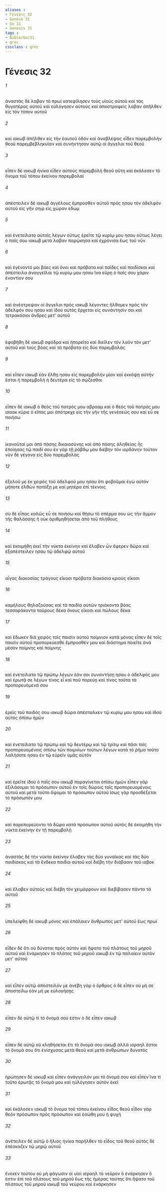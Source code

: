 ```yaml
---
aliases : 
- Γένεσις 32
- Genèse 31
- Gn 31
- Genesis 31
tags : 
- Bible/Gn/31
- grec
cssclass : grec
---
```


# Γένεσις 32

###### 1
ἀναστὰς δὲ λαβαν τὸ πρωὶ κατεφίλησεν τοὺς υἱοὺς αὐτοῦ καὶ τὰς θυγατέρας αὐτοῦ καὶ εὐλόγησεν αὐτούς καὶ ἀποστραφεὶς λαβαν ἀπῆλθεν εἰς τὸν τόπον αὐτοῦ
###### 2
καὶ ιακωβ ἀπῆλθεν εἰς τὴν ἑαυτοῦ ὁδόν καὶ ἀναβλέψας εἶδεν παρεμβολὴν θεοῦ παρεμβεβληκυῖαν καὶ συνήντησαν αὐτῷ οἱ ἄγγελοι τοῦ θεοῦ
###### 3
εἶπεν δὲ ιακωβ ἡνίκα εἶδεν αὐτούς παρεμβολὴ θεοῦ αὕτη καὶ ἐκάλεσεν τὸ ὄνομα τοῦ τόπου ἐκείνου παρεμβολαί
###### 4
ἀπέστειλεν δὲ ιακωβ ἀγγέλους ἔμπροσθεν αὐτοῦ πρὸς ησαυ τὸν ἀδελφὸν αὐτοῦ εἰς γῆν σηιρ εἰς χώραν εδωμ
###### 5
καὶ ἐνετείλατο αὐτοῖς λέγων οὕτως ἐρεῖτε τῷ κυρίῳ μου ησαυ οὕτως λέγει ὁ παῖς σου ιακωβ μετὰ λαβαν παρῴκησα καὶ ἐχρόνισα ἕως τοῦ νῦν
###### 6
καὶ ἐγένοντό μοι βόες καὶ ὄνοι καὶ πρόβατα καὶ παῖδες καὶ παιδίσκαι καὶ ἀπέστειλα ἀναγγεῖλαι τῷ κυρίῳ μου ησαυ ἵνα εὕρῃ ὁ παῖς σου χάριν ἐναντίον σου
###### 7
καὶ ἀνέστρεψαν οἱ ἄγγελοι πρὸς ιακωβ λέγοντες ἤλθομεν πρὸς τὸν ἀδελφόν σου ησαυ καὶ ἰδοὺ αὐτὸς ἔρχεται εἰς συνάντησίν σοι καὶ τετρακόσιοι ἄνδρες μετ' αὐτοῦ
###### 8
ἐφοβήθη δὲ ιακωβ σφόδρα καὶ ἠπορεῖτο καὶ διεῖλεν τὸν λαὸν τὸν μετ' αὐτοῦ καὶ τοὺς βόας καὶ τὰ πρόβατα εἰς δύο παρεμβολάς
###### 9
καὶ εἶπεν ιακωβ ἐὰν ἔλθῃ ησαυ εἰς παρεμβολὴν μίαν καὶ ἐκκόψῃ αὐτήν ἔσται ἡ παρεμβολὴ ἡ δευτέρα εἰς τὸ σῴζεσθαι
###### 10
εἶπεν δὲ ιακωβ ὁ θεὸς τοῦ πατρός μου αβρααμ καὶ ὁ θεὸς τοῦ πατρός μου ισαακ κύριε ὁ εἴπας μοι ἀπότρεχε εἰς τὴν γῆν τῆς γενέσεώς σου καὶ εὖ σε ποιήσω
###### 11
ἱκανοῦταί μοι ἀπὸ πάσης δικαιοσύνης καὶ ἀπὸ πάσης ἀληθείας ἧς ἐποίησας τῷ παιδί σου ἐν γὰρ τῇ ῥάβδῳ μου διέβην τὸν ιορδάνην τοῦτον νῦν δὲ γέγονα εἰς δύο παρεμβολάς
###### 12
ἐξελοῦ με ἐκ χειρὸς τοῦ ἀδελφοῦ μου ησαυ ὅτι φοβοῦμαι ἐγὼ αὐτόν μήποτε ἐλθὼν πατάξῃ με καὶ μητέρα ἐπὶ τέκνοις
###### 13
σὺ δὲ εἶπας καλῶς εὖ σε ποιήσω καὶ θήσω τὸ σπέρμα σου ὡς τὴν ἄμμον τῆς θαλάσσης ἣ οὐκ ἀριθμηθήσεται ἀπὸ τοῦ πλήθους
###### 14
καὶ ἐκοιμήθη ἐκεῖ τὴν νύκτα ἐκείνην καὶ ἔλαβεν ὧν ἔφερεν δῶρα καὶ ἐξαπέστειλεν ησαυ τῷ ἀδελφῷ αὐτοῦ
###### 15
αἶγας διακοσίας τράγους εἴκοσι πρόβατα διακόσια κριοὺς εἴκοσι
###### 16
καμήλους θηλαζούσας καὶ τὰ παιδία αὐτῶν τριάκοντα βόας τεσσαράκοντα ταύρους δέκα ὄνους εἴκοσι καὶ πώλους δέκα
###### 17
καὶ ἔδωκεν διὰ χειρὸς τοῖς παισὶν αὐτοῦ ποίμνιον κατὰ μόνας εἶπεν δὲ τοῖς παισὶν αὐτοῦ προπορεύεσθε ἔμπροσθέν μου καὶ διάστημα ποιεῖτε ἀνὰ μέσον ποίμνης καὶ ποίμνης
###### 18
καὶ ἐνετείλατο τῷ πρώτῳ λέγων ἐάν σοι συναντήσῃ ησαυ ὁ ἀδελφός μου καὶ ἐρωτᾷ σε λέγων τίνος εἶ καὶ ποῦ πορεύῃ καὶ τίνος ταῦτα τὰ προπορευόμενά σου
###### 19
ἐρεῖς τοῦ παιδός σου ιακωβ δῶρα ἀπέσταλκεν τῷ κυρίῳ μου ησαυ καὶ ἰδοὺ αὐτὸς ὀπίσω ἡμῶν
###### 20
καὶ ἐνετείλατο τῷ πρώτῳ καὶ τῷ δευτέρῳ καὶ τῷ τρίτῳ καὶ πᾶσι τοῖς προπορευομένοις ὀπίσω τῶν ποιμνίων τούτων λέγων κατὰ τὸ ῥῆμα τοῦτο λαλήσατε ησαυ ἐν τῷ εὑρεῖν ὑμᾶς αὐτὸν
###### 21
καὶ ἐρεῖτε ἰδοὺ ὁ παῖς σου ιακωβ παραγίνεται ὀπίσω ἡμῶν εἶπεν γάρ ἐξιλάσομαι τὸ πρόσωπον αὐτοῦ ἐν τοῖς δώροις τοῖς προπορευομένοις αὐτοῦ καὶ μετὰ τοῦτο ὄψομαι τὸ πρόσωπον αὐτοῦ ἴσως γὰρ προσδέξεται τὸ πρόσωπόν μου
###### 22
καὶ παρεπορεύοντο τὰ δῶρα κατὰ πρόσωπον αὐτοῦ αὐτὸς δὲ ἐκοιμήθη τὴν νύκτα ἐκείνην ἐν τῇ παρεμβολῇ
###### 23
ἀναστὰς δὲ τὴν νύκτα ἐκείνην ἔλαβεν τὰς δύο γυναῖκας καὶ τὰς δύο παιδίσκας καὶ τὰ ἕνδεκα παιδία αὐτοῦ καὶ διέβη τὴν διάβασιν τοῦ ιαβοκ
###### 24
καὶ ἔλαβεν αὐτοὺς καὶ διέβη τὸν χειμάρρουν καὶ διεβίβασεν πάντα τὰ αὐτοῦ
###### 25
ὑπελείφθη δὲ ιακωβ μόνος καὶ ἐπάλαιεν ἄνθρωπος μετ' αὐτοῦ ἕως πρωί
###### 26
εἶδεν δὲ ὅτι οὐ δύναται πρὸς αὐτόν καὶ ἥψατο τοῦ πλάτους τοῦ μηροῦ αὐτοῦ καὶ ἐνάρκησεν τὸ πλάτος τοῦ μηροῦ ιακωβ ἐν τῷ παλαίειν αὐτὸν μετ' αὐτοῦ
###### 27
καὶ εἶπεν αὐτῷ ἀπόστειλόν με ἀνέβη γὰρ ὁ ὄρθρος ὁ δὲ εἶπεν οὐ μή σε ἀποστείλω ἐὰν μή με εὐλογήσῃς
###### 28
εἶπεν δὲ αὐτῷ τί τὸ ὄνομά σού ἐστιν ὁ δὲ εἶπεν ιακωβ
###### 29
εἶπεν δὲ αὐτῷ οὐ κληθήσεται ἔτι τὸ ὄνομά σου ιακωβ ἀλλὰ ισραηλ ἔσται τὸ ὄνομά σου ὅτι ἐνίσχυσας μετὰ θεοῦ καὶ μετὰ ἀνθρώπων δυνατός
###### 30
ἠρώτησεν δὲ ιακωβ καὶ εἶπεν ἀνάγγειλόν μοι τὸ ὄνομά σου καὶ εἶπεν ἵνα τί τοῦτο ἐρωτᾷς τὸ ὄνομά μου καὶ ηὐλόγησεν αὐτὸν ἐκεῖ
###### 31
καὶ ἐκάλεσεν ιακωβ τὸ ὄνομα τοῦ τόπου ἐκείνου εἶδος θεοῦ εἶδον γὰρ θεὸν πρόσωπον πρὸς πρόσωπον καὶ ἐσώθη μου ἡ ψυχή
###### 32
ἀνέτειλεν δὲ αὐτῷ ὁ ἥλιος ἡνίκα παρῆλθεν τὸ εἶδος τοῦ θεοῦ αὐτὸς δὲ ἐπέσκαζεν τῷ μηρῷ αὐτοῦ
###### 33
ἕνεκεν τούτου οὐ μὴ φάγωσιν οἱ υἱοὶ ισραηλ τὸ νεῦρον ὃ ἐνάρκησεν ὅ ἐστιν ἐπὶ τοῦ πλάτους τοῦ μηροῦ ἕως τῆς ἡμέρας ταύτης ὅτι ἥψατο τοῦ πλάτους τοῦ μηροῦ ιακωβ τοῦ νεύρου καὶ ἐνάρκησεν
